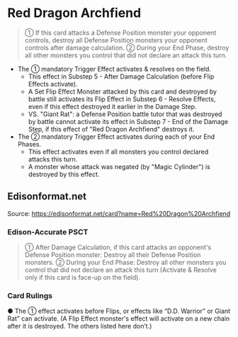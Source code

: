 # Red Dragon Archfiend

> ① If this card attacks a Defense Position monster your opponent controls, destroy all Defense Position monsters your opponent controls after damage calculation. ② During your End Phase, destroy all other monsters you control that did not declare an attack this turn.

*   The ① mandatory Trigger Effect activates & resolves on the field.
    *   This effect in Substep 5 - After Damage Calculation (before Flip Effects activate).
    *   A Set Flip Effect Monster attacked by this card and destroyed by battle still activates its Flip Effect in Substep 6 - Resolve Effects, even if this effect destroyed it earlier in the Damage Step.
    *   VS. "Giant Rat": a Defense Position battle tutor that was destroyed by battle cannot activate its effect in Substep 7 - End of the Damage Step, if this effect of "Red Dragon Archfiend" destroys it.
*   The ② mandatory Trigger Effect activates during each of your End Phases.
    *   This effect activates even if all monsters you control declared attacks this turn.
    *   A monster whose attack was negated (by "Magic Cylinder") is destroyed by this effect.

## Edisonformat.net

Source: https://edisonformat.net/card?name=Red%20Dragon%20Archfiend

### Edison-Accurate PSCT

> ① After Damage Calculation, if this card attacks an opponent's Defense Position monster:
> Destroy all their Defense Position monsters.
> ② During your End Phase:
> Destroy all other monsters you control that did not declare an attack this turn
> (Activate & Resolve only if this card is face-up on the field).

### Card Rulings

● The ① effect activates before Flips, or effects like “D.D. Warrior” or Giant Rat” can activate.
(A Flip Effect monster's effect will activate on a new chain after it is destroyed. The others listed here don’t.)
            